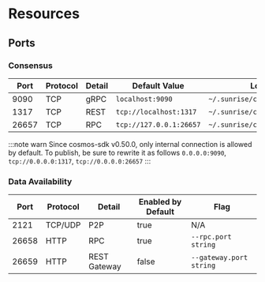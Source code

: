 # Resources

## Ports

### Consensus

| Port  | Protocol | Detail | Default Value           | Location                        |
| ----- | -------- | ------ | ----------------------- | ------------------------------- |
| 9090  | TCP      | gRPC   | `localhost:9090`        | `~/.sunrise/config/app.toml`    |
| 1317  | TCP      | REST   | `tcp://localhost:1317`  | `~/.sunrise/config/app.toml`    |
| 26657 | TCP      | RPC    | `tcp://127.0.0.1:26657` | `~/.sunrise/config/config.toml` |

:::note warn
Since cosmos-sdk v0.50.0, only internal connection is allowed by default.
To publish, be sure to rewrite it as follows
`0.0.0.0:9090`, `tcp://0.0.0.0:1317`, `tcp://0.0.0.0:26657`
:::

### Data Availability

| Port  | Protocol | Detail       | Enabled by Default | Flag                    |
| ----- | -------- | ------------ | ------------------ | ----------------------- |
| 2121  | TCP/UDP  | P2P          | true               | N/A                     |
| 26658 | HTTP     | RPC          | true               | `--rpc.port string`     |
| 26659 | HTTP     | REST Gateway | false              | `--gateway.port string` |
